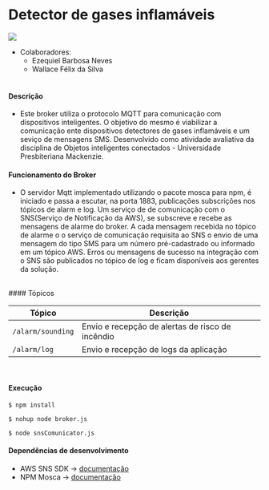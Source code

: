 # Detector de gases inflamáveis

![](https://img.shields.io/github/issues/nbezequiel/flamable-mqtt-broker?style=plastic)

* Colaboradores:
	+  Ezequiel Barbosa Neves
	+ Wallace Félix da Silva
  </br>

#### Descrição

- Este broker utiliza o protocolo MQTT para comunicação com dispositivos inteligentes. O objetivo do mesmo é viabilizar a comunicação ente dispositivos detectores de gases inflamáveis e um seviço de mensagens SMS. Desenvolvido como atividade avaliativa da disciplina de Objetos inteligentes conectados - Universidade Presbiteriana Mackenzie.
  </br>
  
#### Funcionamento do Broker
* O servidor Mqtt implementado utilizando o pacote mosca para npm, é iniciado e passa a escutar, na porta 1883, publicações subscrições nos tópicos de alarm e log. 
	Um serviço de de comunicação com o SNS(Serviço de Notificação da AWS), se subscreve e recebe as mensagens de alarme do broker. 
	A cada mensagem recebida no tópico de alarme o o serviço de comunicação requisita ao SNS o envio de uma mensagem do tipo SMS para um número pré-cadastrado ou informado em um tópico AWS.
	Erros ou mensagens de sucesso na integração com o SNS são publicados no tópico de log e ficam disponíveis aos gerentes da solução.

</br>
#### Tópicos

| Tópico            | Descrição                                        |
| ----------------- | ------------------------------------------------ |
| `/alarm/sounding` | Envio e recepção de alertas de risco de incêndio |
| `/alarm/log`      | Envio e recepção de logs da aplicação            |

</br>

#### Execução

`$ npm install`

`$ nohup node broker.js`

`$ node snsComunicator.js`

#### Dependências de desenvolvimento

* AWS SNS SDK -> [documentação](https://docs.aws.amazon.com/AWSJavaScriptSDK/latest/AWS/SNS.html)
* NPM Mosca -> [documentação](https://www.npmjs.com/package/mosca) 
